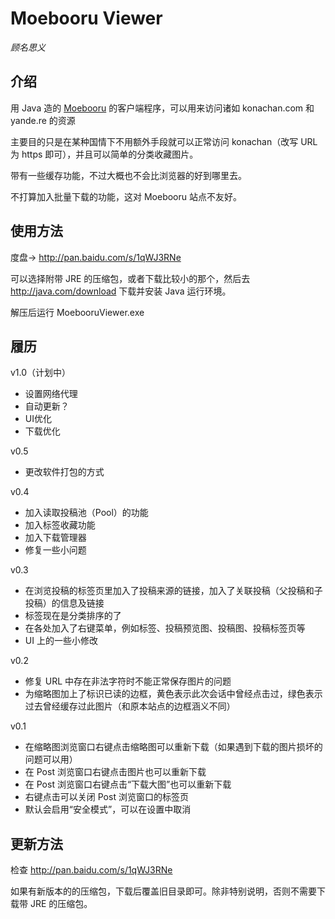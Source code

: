 # Moebooru Viewer

*顾名思义*

## 介绍

用 Java 造的 [Moebooru](https://github.com/moebooru/moebooru) 的客户端程序，可以用来访问诸如 konachan.com 和 yande.re 的资源

主要目的只是在某种国情下不用额外手段就可以正常访问 konachan（改写 URL 为 https 即可），并且可以简单的分类收藏图片。

带有一些缓存功能，不过大概也不会比浏览器的好到哪里去。

不打算加入批量下载的功能，这对 Moebooru 站点不友好。

## 使用方法

度盘→ http://pan.baidu.com/s/1qWJ3RNe

可以选择附带 JRE 的压缩包，或者下载比较小的那个，然后去 http://java.com/download 下载并安装 Java 运行环境。

解压后运行 MoebooruViewer.exe

## 履历

v1.0（计划中）
* 设置网络代理
* 自动更新？
* UI优化
* 下载优化

v0.5
* 更改软件打包的方式

v0.4
* 加入读取投稿池（Pool）的功能
* 加入标签收藏功能
* 加入下载管理器
* 修复一些小问题

v0.3
* 在浏览投稿的标签页里加入了投稿来源的链接，加入了关联投稿（父投稿和子投稿）的信息及链接
* 标签现在是分类排序的了
* 在各处加入了右键菜单，例如标签、投稿预览图、投稿图、投稿标签页等
* UI 上的一些小修改

v0.2
* 修复 URL 中存在非法字符时不能正常保存图片的问题
* 为缩略图加上了标识已读的边框，黄色表示此次会话中曾经点击过，绿色表示
  过去曾经缓存过此图片（和原本站点的边框涵义不同）

v0.1
* 在缩略图浏览窗口右键点击缩略图可以重新下载（如果遇到下载的图片损坏的问题可以用）
* 在 Post 浏览窗口右键点击图片也可以重新下载
* 在 Post 浏览窗口右键点击“下载大图”也可以重新下载
* 右键点击可以关闭 Post 浏览窗口的标签页
* 默认会启用“安全模式”，可以在设置中取消

## 更新方法

检查 http://pan.baidu.com/s/1qWJ3RNe

如果有新版本的的压缩包，下载后覆盖旧目录即可。除非特别说明，否则不需要下载带 JRE 的压缩包。
